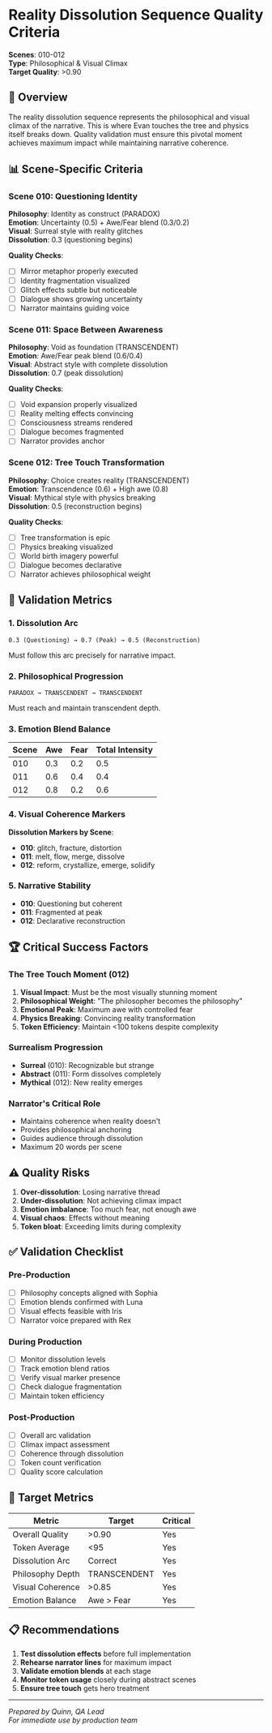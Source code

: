 # Reality Dissolution Sequence Quality Criteria
**Scenes**: 010-012  
**Type**: Philosophical & Visual Climax  
**Target Quality**: >0.90  

## 🌊 Overview

The reality dissolution sequence represents the philosophical and visual climax of the narrative. This is where Evan touches the tree and physics itself breaks down. Quality validation must ensure this pivotal moment achieves maximum impact while maintaining narrative coherence.

## 📊 Scene-Specific Criteria

### Scene 010: Questioning Identity
**Philosophy**: Identity as construct (PARADOX)  
**Emotion**: Uncertainty (0.5) + Awe/Fear blend (0.3/0.2)  
**Visual**: Surreal style with reality glitches  
**Dissolution**: 0.3 (questioning begins)  

**Quality Checks**:
- [ ] Mirror metaphor properly executed
- [ ] Identity fragmentation visualized
- [ ] Glitch effects subtle but noticeable
- [ ] Dialogue shows growing uncertainty
- [ ] Narrator maintains guiding voice

### Scene 011: Space Between Awareness  
**Philosophy**: Void as foundation (TRANSCENDENT)  
**Emotion**: Awe/Fear peak blend (0.6/0.4)  
**Visual**: Abstract style with complete dissolution  
**Dissolution**: 0.7 (peak dissolution)  

**Quality Checks**:
- [ ] Void expansion properly visualized
- [ ] Reality melting effects convincing
- [ ] Consciousness streams rendered
- [ ] Dialogue becomes fragmented
- [ ] Narrator provides anchor

### Scene 012: Tree Touch Transformation
**Philosophy**: Choice creates reality (TRANSCENDENT)  
**Emotion**: Transcendence (0.6) + High awe (0.8)  
**Visual**: Mythical style with physics breaking  
**Dissolution**: 0.5 (reconstruction begins)  

**Quality Checks**:
- [ ] Tree transformation is epic
- [ ] Physics breaking visualized
- [ ] World birth imagery powerful
- [ ] Dialogue becomes declarative
- [ ] Narrator achieves philosophical weight

## 🎯 Validation Metrics

### 1. Dissolution Arc
```
0.3 (Questioning) → 0.7 (Peak) → 0.5 (Reconstruction)
```
Must follow this arc precisely for narrative impact.

### 2. Philosophical Progression
```
PARADOX → TRANSCENDENT → TRANSCENDENT
```
Must reach and maintain transcendent depth.

### 3. Emotion Blend Balance
| Scene | Awe | Fear | Total Intensity |
|-------|-----|------|-----------------|
| 010 | 0.3 | 0.2 | 0.5 |
| 011 | 0.6 | 0.4 | 0.4 |
| 012 | 0.8 | 0.2 | 0.6 |

### 4. Visual Coherence Markers

**Dissolution Markers by Scene**:
- **010**: glitch, fracture, distortion
- **011**: melt, flow, merge, dissolve
- **012**: reform, crystallize, emerge, solidify

### 5. Narrative Stability
- **010**: Questioning but coherent
- **011**: Fragmented at peak
- **012**: Declarative reconstruction

## 🏆 Critical Success Factors

### The Tree Touch Moment (012)
1. **Visual Impact**: Must be the most visually stunning moment
2. **Philosophical Weight**: "The philosopher becomes the philosophy"
3. **Emotional Peak**: Maximum awe with controlled fear
4. **Physics Breaking**: Convincing reality transformation
5. **Token Efficiency**: Maintain <100 tokens despite complexity

### Surrealism Progression
- **Surreal** (010): Recognizable but strange
- **Abstract** (011): Form dissolves completely  
- **Mythical** (012): New reality emerges

### Narrator's Critical Role
- Maintains coherence when reality doesn't
- Provides philosophical anchoring
- Guides audience through dissolution
- Maximum 20 words per scene

## ⚠️ Quality Risks

1. **Over-dissolution**: Losing narrative thread
2. **Under-dissolution**: Not achieving climax impact
3. **Emotion imbalance**: Too much fear, not enough awe
4. **Visual chaos**: Effects without meaning
5. **Token bloat**: Exceeding limits during complexity

## ✅ Validation Checklist

### Pre-Production
- [ ] Philosophy concepts aligned with Sophia
- [ ] Emotion blends confirmed with Luna
- [ ] Visual effects feasible with Iris
- [ ] Narrator voice prepared with Rex

### During Production
- [ ] Monitor dissolution levels
- [ ] Track emotion blend ratios
- [ ] Verify visual marker presence
- [ ] Check dialogue fragmentation
- [ ] Maintain token efficiency

### Post-Production
- [ ] Overall arc validation
- [ ] Climax impact assessment
- [ ] Coherence through dissolution
- [ ] Token count verification
- [ ] Quality score calculation

## 🎯 Target Metrics

| Metric | Target | Critical |
|--------|--------|----------|
| Overall Quality | >0.90 | Yes |
| Token Average | <95 | Yes |
| Dissolution Arc | Correct | Yes |
| Philosophy Depth | TRANSCENDENT | Yes |
| Visual Coherence | >0.85 | Yes |
| Emotion Balance | Awe > Fear | Yes |

## 📋 Recommendations

1. **Test dissolution effects** before full implementation
2. **Rehearse narrator lines** for maximum impact
3. **Validate emotion blends** at each stage
4. **Monitor token usage** closely during abstract scenes
5. **Ensure tree touch** gets hero treatment

---

*Prepared by Quinn, QA Lead*  
*For immediate use by production team*